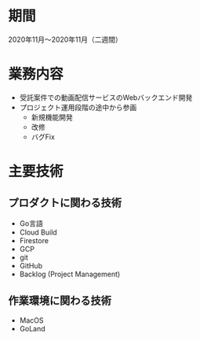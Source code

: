 # 期間
2020年11月～2020年11月（二週間）

# 業務内容
- 受託案件での動画配信サービスのWebバックエンド開発
- プロジェクト運用段階の途中から参画
	- 新規機能開発
	- 改修
	- バグFix

# 主要技術

## プロダクトに関わる技術
- Go言語
- Cloud Build
- Firestore
- GCP
- git
- GitHub
- Backlog (Project Management)

## 作業環境に関わる技術
- MacOS
- GoLand